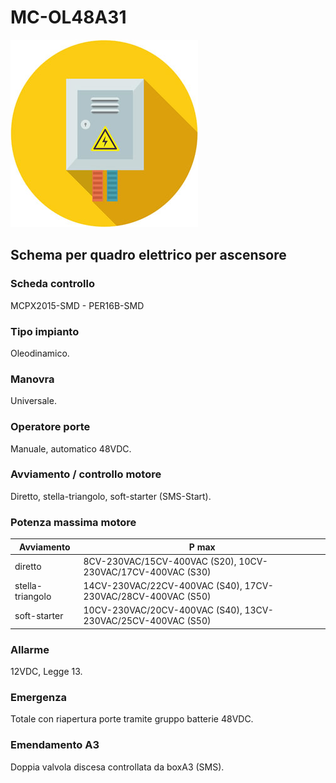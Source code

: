 # MC-OL48A31
![electric_panel_icon](res/el_icon_4.jpg)
## Schema per quadro elettrico per ascensore

### Scheda controllo
MCPX2015-SMD - PER16B-SMD

### Tipo impianto
Oleodinamico.

### Manovra
Universale.

### Operatore porte
Manuale, automatico 48VDC.

### Avviamento / controllo motore
Diretto, stella-triangolo, soft-starter (SMS-Start).

### Potenza massima motore
Avviamento|P max
---|---
diretto|8CV-230VAC/15CV-400VAC (S20), 10CV-230VAC/17CV-400VAC (S30)
stella-triangolo|14CV-230VAC/22CV-400VAC (S40), 17CV-230VAC/28CV-400VAC (S50)
soft-starter|10CV-230VAC/20CV-400VAC (S40), 13CV-230VAC/25CV-400VAC (S50)

### Allarme
12VDC, Legge 13.

### Emergenza
Totale con riapertura porte tramite gruppo batterie 48VDC.

### Emendamento A3
Doppia valvola discesa controllata da boxA3 (SMS).

